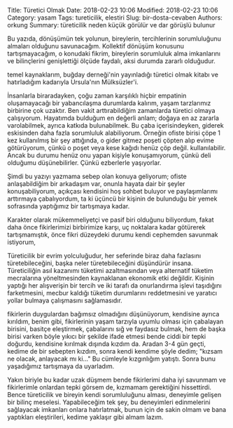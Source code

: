 Title: Türetici Olmak
Date: 2018-02-23 10:06
Modified: 2018-02-23 10:06
Category: yasam
Tags: tureticilik, elestiri
Slug: bir-dosta-cevaben
Authors: orkung
Summary: türeticilik neden küçük görülür ve dar görüşlü bulunur

Bu yazıda, dönüşümün tek yolunun, bireylerin, tercihlerinin sorumluluğunu
almaları olduğunu savunacağım. Kollektif dönüşüm konusunu tartışmayacağım, o
konudaki fikrim, bireylerin sorumluluk alma imkanlarını ve bilinçlerini
genişlettiği ölçüde faydalı, aksi durumda zararlı olduğudur.

temel kaynaklarım, buğday derneği'nin yayınladığı türetici olmak kitabı ve
hatırladığım kadarıyla Ursula'nın Mülksüzler'i.

İnsanlarla biraradayken, çoğu zaman karşılıklı hiçbir empatinin oluşamayacağı
bir yabancılaşma durumlarda kalırım, yaşam tarzlarımız birbirine çok uzaktır.
Ben vakit arttırabildiğim zamanlarda türetici olmaya çalışıyorum. Hayatımda
bulduğum en değerli anlam; doğaya en az zararla varolabilmek, ayrıca katkıda
bulunabilmek. Bu çaba içerisindeyken, giderek eskisinden daha fazla sorumluluk
alabiliyorum. Örneğin ofiste birisi çöpe 1 kez kullanılmış bir şey attığında, o
gider gitmez poşeti çöpten alıp evime götürüyorum, çünkü o poşet veya kese
kağıdı henüz çöp değil. kullanılabilir. Ancak bu durumu henüz onu yapan kişiyle
konuşamıyorum, çünkü deli olduğumu düşünebilirler. Çünkü ezberlerle yaşıyorlar. 

Şimdi bu yazıyı yazmama sebep olan konuya geliyorum; ofiste anlaşabildiğim bir
arkadaşım var, onunla hayata dair bir şeyler konuşabiliyorum, açıkçası
kendisini hoş sohbet buluyor ve paylaşımlarımı arttırmaya çabalıyordum, ta ki
üçüncü bir kişinin de bulunduğu bir yemek sofrasında yaptığımız bir tartışmaya
kadar. 

Karakter olarak mükemmeliyetçi ve pasif biri olduğunu biliyordum,
fakat daha önce fikirlerimizi birbirimize karşı, uç noktalara kadar götürerek
tartışmamıştık, önce fikri düzeydeki durumu kendi cephemden savunmak istiyorum,

Türeticilik bir evrim yolculuğudur, her seferinde biraz daha fazlasını
türetebileceğini, başka neler türetebileceğini düşündürür insana. Türeticiliğin
asıl kazanımı tüketimi azaltmasından veya alternatif tüketim mecralarına
yöneltmesinden kaynaklanan ekonomik etki değildir. Kişinin yaptığı her
alışverişin bir tercih ve iki tarafı da onurlandırma işlevi taşıdığını
farketmesini, mecbur kaldığı tüketim durumlarını reddetmesini ve yaratıcı
yollar bulmaya çalışmasını sağlamasıdır.

fikirlerin duygulardan bağımsız olmadığını düşünüyorum, kendisine ayrıca
kırıldım, benim gibi, fikirlerinin yaşam tarzıyla uyumlu olması için çabalayan
birisini, basitçe eleştirmek, çabalarını sığ ve faydasız bulmak, hem de başka
birisi varken böyle yıkıcı bir şekilde ifade etmesi bende ciddi bir tepki
doğurdu, kendisine kırılmak dışında kızdım da. Aradan 3-4 gün geçti, kedime de
bir sebepten kızdım, sonra kendi kendime şöyle dedim;  "kızsam ne olacak,
anlayacak mı ki..." Bu cümleyle kızgınlığım yatıştı. Sonra bunu yaşadığımız
tartışmaya da uyarladım.

Yakın biriyle bu kadar uzak düşmem bende fikirlerimi daha iyi savunmam ve
fikirlerimle onlardan tepki görsem de, kızmamam gerektiğini hissettirdi. Bence
türeticilik ve bireyin kendi sorumluluğunu alması, deneyimle gelişen bir bilinç
meselesi. Yapabileceğim tek şey, bu deneyimleri edinmelerini sağlayacak
imkanları onlara hatırlatmak, bunun için de sakin olmam ve bana yaptıkları
eleştirileri, kedime yaklaşır gibi almam lazım. 
